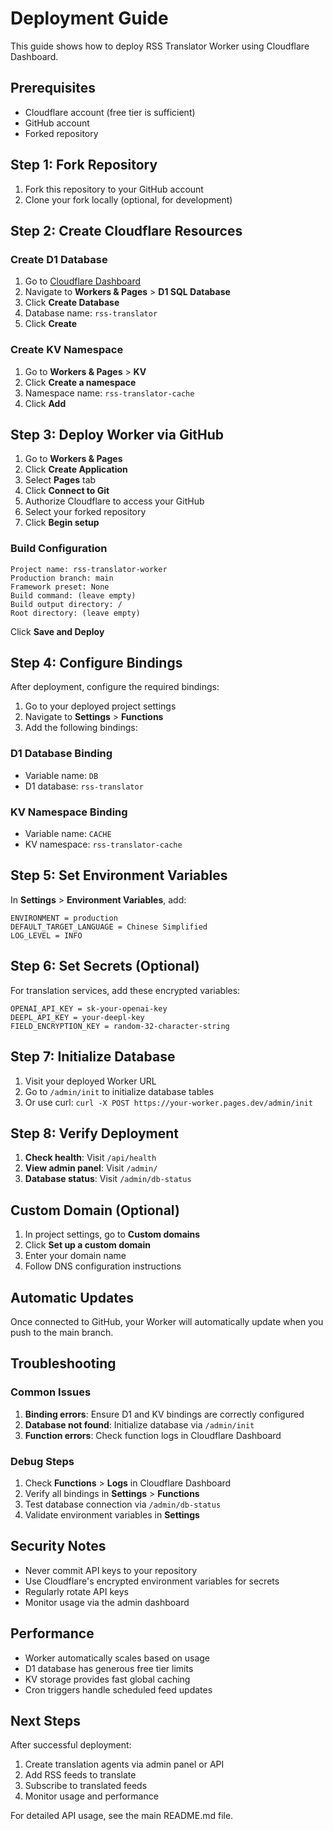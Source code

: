 # Deployment Guide

This guide shows how to deploy RSS Translator Worker using Cloudflare Dashboard.

## Prerequisites

- Cloudflare account (free tier is sufficient)
- GitHub account
- Forked repository

## Step 1: Fork Repository

1. Fork this repository to your GitHub account
2. Clone your fork locally (optional, for development)

## Step 2: Create Cloudflare Resources

### Create D1 Database

1. Go to [Cloudflare Dashboard](https://dash.cloudflare.com)
2. Navigate to **Workers & Pages** > **D1 SQL Database**
3. Click **Create Database**
4. Database name: `rss-translator`
5. Click **Create**

### Create KV Namespace

1. Go to **Workers & Pages** > **KV**
2. Click **Create a namespace**
3. Namespace name: `rss-translator-cache`
4. Click **Add**

## Step 3: Deploy Worker via GitHub

1. Go to **Workers & Pages**
2. Click **Create Application**
3. Select **Pages** tab
4. Click **Connect to Git**
5. Authorize Cloudflare to access your GitHub
6. Select your forked repository
7. Click **Begin setup**

### Build Configuration

```
Project name: rss-translator-worker
Production branch: main
Framework preset: None
Build command: (leave empty)
Build output directory: /
Root directory: (leave empty)
```

Click **Save and Deploy**

## Step 4: Configure Bindings

After deployment, configure the required bindings:

1. Go to your deployed project settings
2. Navigate to **Settings** > **Functions**
3. Add the following bindings:

### D1 Database Binding
- Variable name: `DB`
- D1 database: `rss-translator`

### KV Namespace Binding
- Variable name: `CACHE`
- KV namespace: `rss-translator-cache`

## Step 5: Set Environment Variables

In **Settings** > **Environment Variables**, add:

```
ENVIRONMENT = production
DEFAULT_TARGET_LANGUAGE = Chinese Simplified
LOG_LEVEL = INFO
```

## Step 6: Set Secrets (Optional)

For translation services, add these encrypted variables:

```
OPENAI_API_KEY = sk-your-openai-key
DEEPL_API_KEY = your-deepl-key
FIELD_ENCRYPTION_KEY = random-32-character-string
```

## Step 7: Initialize Database

1. Visit your deployed Worker URL
2. Go to `/admin/init` to initialize database tables
3. Or use curl: `curl -X POST https://your-worker.pages.dev/admin/init`

## Step 8: Verify Deployment

1. **Check health**: Visit `/api/health`
2. **View admin panel**: Visit `/admin/`
3. **Database status**: Visit `/admin/db-status`

## Custom Domain (Optional)

1. In project settings, go to **Custom domains**
2. Click **Set up a custom domain**
3. Enter your domain name
4. Follow DNS configuration instructions

## Automatic Updates

Once connected to GitHub, your Worker will automatically update when you push to the main branch.

## Troubleshooting

### Common Issues

1. **Binding errors**: Ensure D1 and KV bindings are correctly configured
2. **Database not found**: Initialize database via `/admin/init`
3. **Function errors**: Check function logs in Cloudflare Dashboard

### Debug Steps

1. Check **Functions** > **Logs** in Cloudflare Dashboard
2. Verify all bindings in **Settings** > **Functions**
3. Test database connection via `/admin/db-status`
4. Validate environment variables in **Settings**

## Security Notes

- Never commit API keys to your repository
- Use Cloudflare's encrypted environment variables for secrets
- Regularly rotate API keys
- Monitor usage via the admin dashboard

## Performance

- Worker automatically scales based on usage
- D1 database has generous free tier limits
- KV storage provides fast global caching
- Cron triggers handle scheduled feed updates

## Next Steps

After successful deployment:

1. Create translation agents via admin panel or API
2. Add RSS feeds to translate
3. Subscribe to translated feeds
4. Monitor usage and performance

For detailed API usage, see the main README.md file.